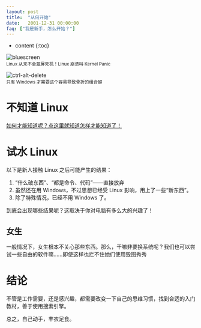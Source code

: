 ```yaml
---
layout: post
title:  "从何开始"
date:   2001-12-31 00:00:00
faq: ["我是新手，怎么开始？"]
---
```

* content
{:toc}

![bluescreen]({{site.baseurl}}/images/novice/bluescreen.png)
<br><small>Linux 从来不会蓝屏死机！<span class="blackout">Linux 崩溃叫 Kernel Panic</span></small>

![ctrl-alt-delete]({{site.baseurl}}/images/novice/ctrl-alt-delete.jpg)
<br><small>只有 Windows 才需要这个容易导致骨折的组合键</small>

# 不知道 Linux

[如何才能知道呢？点这里就知道怎样才能知道了！]({{site.baseurl}}/01/google/)

# 试水 Linux

以下是新人接触 Linux 之后可能产生的结果：

1. “什么破东西”、“都是命令、代码”——直接放弃
2. 虽然还在用 Windows，不过思想已经受 Linux 影响，用上了一些“新东西”。
3. 除了特殊情况，已经不用 Windows 了。

到底会出现哪些结果呢？这取决于你对电脑有多么大的兴趣了！

## 女生

一般情况下，女生根本不关心那些东西。那么，干嘛非要换系统呢？我们也可以尝试一些自由的软件嘛……<span class="blackout">即使这样也拦不住她们使用毁图秀秀</span>

# 结论

不管是工作需要，还是感兴趣，都需要改变一下自己的思维习惯，找到合适的入门教材，善于使用搜索引擎。

总之，自己动手，丰衣足食。
